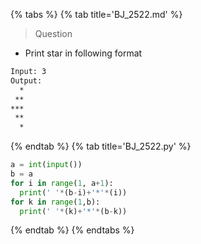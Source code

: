 {% tabs %}
{% tab title='BJ_2522.md' %}

> Question

* Print star in following format

```txt
Input: 3
Output:
  *
 **
***
 **
  *
```

{% endtab %}
{% tab title='BJ_2522.py' %}

```py
a = int(input())
b = a
for i in range(1, a+1):
  print(' '*(b-i)+'*'*(i))
for k in range(1,b):
  print(' '*(k)+'*'*(b-k))
```

{% endtab %}
{% endtabs %}
